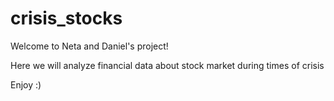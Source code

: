 # crisis_stocks
Welcome to Neta and Daniel's project!

Here we will analyze financial data about stock market during times of crisis

Enjoy :)

